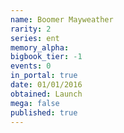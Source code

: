 ```yaml
---
name: Boomer Mayweather
rarity: 2
series: ent
memory_alpha:
bigbook_tier: -1
events: 0
in_portal: true
date: 01/01/2016
obtained: Launch
mega: false
published: true
---
```



